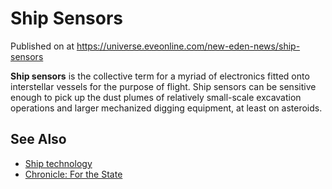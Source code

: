 # Ship Sensors
Published on  at https://universe.eveonline.com/new-eden-news/ship-sensors

**Ship sensors** is the collective term for a myriad of electronics
fitted onto interstellar vessels for the purpose of flight. Ship sensors
can be sensitive enough to pick up the dust plumes of relatively
small-scale excavation operations and larger mechanized digging
equipment, at least on asteroids.

See Also
--------

-   [Ship technology](Ships-technology)
-   [Chronicle: For the State](7vYZ3VOwPonGQNwNTn7uW8)
